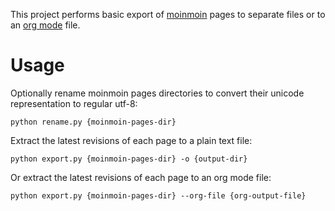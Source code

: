This project performs basic export of [moinmoin](http://moinmo.in/) pages to separate files or to an [org mode](https://orgmode.org) file.

# Usage

Optionally rename moinmoin pages directories to convert their unicode representation to regular utf-8:

```
python rename.py {moinmoin-pages-dir}
```

Extract the latest revisions of each page to a plain text file:

```
python export.py {moinmoin-pages-dir} -o {output-dir}
```

Or extract the latest revisions of each page to an org mode file:

```
python export.py {moinmoin-pages-dir} --org-file {org-output-file}
```
